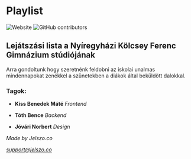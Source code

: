 # Playlist

![Website](https://img.shields.io/website/https/playlist.jelszo.co?down_color=red&down_message=offline&label=Website&up_color=green&up_message=online)
![GitHub contributors](https://img.shields.io/github/contributors/tasztalos69/playlist?label=Fejleszt%C5%91k&logo=github&style=social)
## Lejátszási lista a Nyíregyházi Kölcsey Ferenc Gimnázium stúdiójának
Arra gondoltunk hogy szeretnénk feldobni az iskolai unalmas mindennapokat zenékkel a szünetekben a diákok által beküldött dalokkal.

### Tagok:

* **Kiss Benedek Máté**
*Frontend*

* **Tóth Bence**
*Backend*

* **Jóvári Norbert**
*Design*


*Made by Jelszo.co*


*support@jelszo.co*